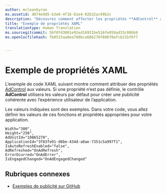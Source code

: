 ```yaml
---
author: mcleanbyron
ms.assetid: d074e9d5-b3e0-4f16-b1e4-02b32ac99b2c
description: "Découvrez comment affecter les propriétés **AdControl** aux valeurs."
title: "Exemple de propriétés XAML"
translationtype: Human Translation
ms.sourcegitcommit: 5bf07d3001e92ed16931be516fe059ad33c08bb9
ms.openlocfilehash: fb0533aa0ea760bca686276f886f0afcb21bf6f7


---
```


# Exemple de propriétés XAML




L’exemple de code XAML suivant montre comment attribuer des propriétés [AdControl](https://msdn.microsoft.com/library/windows/apps/microsoft.advertising.winrt.ui.adcontrol.aspx) aux valeurs. Si une propriété n’est pas définie, le contrôle **AdControl** utilisera les valeurs par défaut pour créer une publicité cohérente avec l’expérience utilisateur de l’application.

Les valeurs indiquées sont des exemples. Dans votre code, vous allez définir les valeurs de ces fonctions et propriétés appropriées pour votre application.

``` syntax
Width="300",
Height="250",
AdUnitId="10865270",
ApplicationId="3f83fe91-d6be-434d-a0ae-7351c5a997f1",
IsAutoRefreshEnabled="false",
AdRefreshed="OnAdRefresh",
ErrorOcurred="OnAdError",
IsEngagedChanged="OnAdEngagedChanged"
```

## Rubriques connexes

* [Exemples de publicité sur GitHub](http://aka.ms/githubads)

 



<!--HONumber=Aug16_HO3-->


